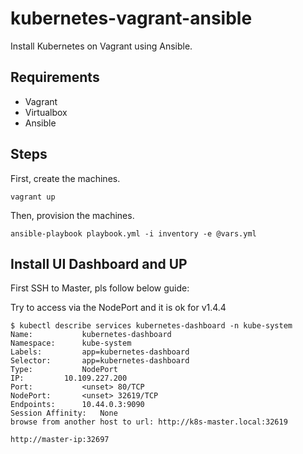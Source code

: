 # kubernetes-vagrant-ansible
Install Kubernetes on Vagrant using Ansible.

## Requirements

- Vagrant
- Virtualbox
- Ansible

## Steps

First, create the machines.

```
vagrant up
```

Then, provision the machines.

```
ansible-playbook playbook.yml -i inventory -e @vars.yml
```


## Install UI Dashboard and UP

First SSH to Master, pls follow below guide:

Try to access via the NodePort and it is ok for v1.4.4

```
$ kubectl describe services kubernetes-dashboard -n kube-system
Name:           kubernetes-dashboard
Namespace:      kube-system
Labels:         app=kubernetes-dashboard
Selector:       app=kubernetes-dashboard
Type:           NodePort
IP:         10.109.227.200
Port:           <unset> 80/TCP
NodePort:       <unset> 32619/TCP
Endpoints:      10.44.0.3:9090
Session Affinity:   None
browse from another host to url: http://k8s-master.local:32619

http://master-ip:32697
```
